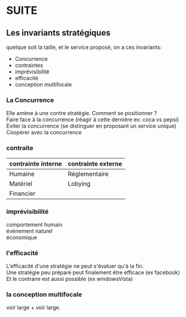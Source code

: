 # SUITE

## Les invariants stratégiques
quelque soit la taille, et le service proposé, on a ces invariants:
- Concurrence
- contraintes
- imprévisibilité
- efficacité
- conception multifocale

### La Concurrence
Elle amène à une contre stratégie. Comment se positionner ?   
Faire face à la concurrence (réagir à cette dernière ex: coca vs pepsi)   
Eviter la concurrence (se distinguer en proposant un service unique)   
Coopérer avec la concurrence

### contraite
| contrainte interne | contrainte externe |
| :------------- | :------------- |
| Humaine | Réglementaire |
| Matériel | Lobying |
| Financier | |

### imprévisibilité
comportement humain   
événement naturel   
économique   

### l'efficacité
L'efficacité d'une stratégie ne peut s'évaluer qu'à la fin.   
Une stratégie peu préparé peut finalement être efficace (ex facebook)   
Et le contraire est aussi possible (ex windowsVista)

### la conception multifocale
voir large + voir large.
